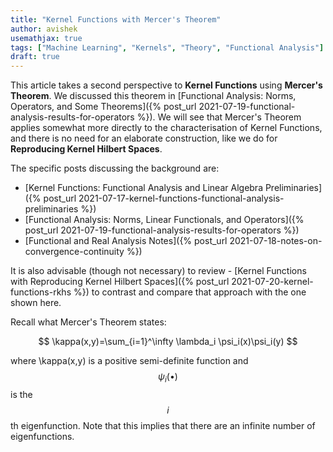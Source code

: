 ```yaml
---
title: "Kernel Functions with Mercer's Theorem"
author: avishek
usemathjax: true
tags: ["Machine Learning", "Kernels", "Theory", "Functional Analysis"]
draft: true
---
```

This article takes a second perspective to **Kernel Functions** using **Mercer's Theorem**. We discussed this theorem in [Functional Analysis: Norms, Operators, and Some Theorems]({% post_url 2021-07-19-functional-analysis-results-for-operators %}). We will see that Mercer's Theorem applies somewhat more directly to the characterisation of Kernel Functions, and there is no need for an elaborate construction, like we do for **Reproducing Kernel Hilbert Spaces**.

The specific posts discussing the background are:

- [Kernel Functions: Functional Analysis and Linear Algebra Preliminaries]({% post_url 2021-07-17-kernel-functions-functional-analysis-preliminaries %})
- [Functional Analysis: Norms, Linear Functionals, and Operators]({% post_url 2021-07-19-functional-analysis-results-for-operators %})
- [Functional and Real Analysis Notes]({% post_url 2021-07-18-notes-on-convergence-continuity %})

It is also advisable (though not necessary) to review - [Kernel Functions with Reproducing Kernel Hilbert Spaces]({% post_url 2021-07-20-kernel-functions-rkhs %}) to contrast and compare that approach with the one shown here.

Recall what Mercer's Theorem states:

$$
\kappa(x,y)=\sum_{i=1}^\infty \lambda_i \psi_i(x)\psi_i(y)
$$

where \kappa(x,y) is a positive semi-definite function and $$\psi_i(\bullet)$$ is the $$i$$th eigenfunction. Note that this implies that there are an infinite number of eigenfunctions.
